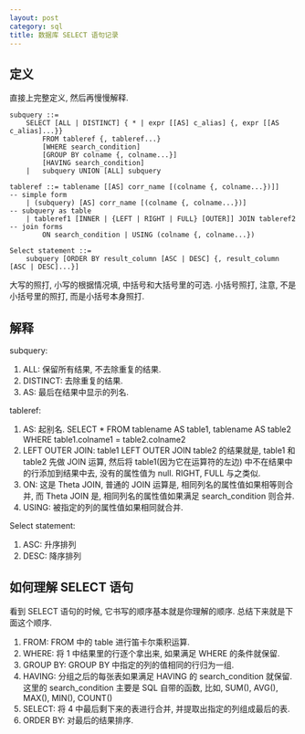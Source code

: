 ```yaml
---
layout: post
category: sql
title: 数据库 SELECT 语句记录
---
```

## 定义

直接上完整定义, 然后再慢慢解释.

    subquery ::=
        SELECT [ALL | DISTINCT] { * | expr [[AS] c_alias] {, expr [[AS c_alias]...}}
            FROM tableref {, tableref...}
            [WHERE search_condition]
            [GROUP BY colname {, colname...}]
            [HAVING search_condition]
        |   subquery UNION [ALL] subquery

    tableref ::= tablename [[AS] corr_name [(colname {, colname...})]]      -- simple form
        | (subquery) [AS] corr_name [(colname {, colname...})]              -- subquery as table
        | tableref1 [INNER | {LEFT | RIGHT | FULL} [OUTER]] JOIN tableref2  -- join forms
            ON search_condition | USING (colname {, colname...})

    Select statement ::=
        subquery [ORDER BY result_column [ASC | DESC] {, result_column [ASC | DESC]...}]

大写的照打, 小写的根据情况填, 中括号和大括号里的可选. 小括号照打, 注意, 不是小括号里的照打, 而是小括号本身照打.

## 解释
subquery:

1. ALL: 保留所有结果, 不去除重复的结果.
2. DISTINCT: 去除重复的结果.
3. AS: 最后在结果中显示的列名.

tableref:

1. AS: 起别名. SELECT * FROM tablename AS table1, tablename AS table2 WHERE table1.colname1 = table2.colname2
2. LEFT OUTER JOIN: table1 LEFT OUTER JOIN table2 的结果就是, table1 和 table2 先做 JOIN 运算, 
然后将 table1(因为它在运算符的左边) 中不在结果中的行添加到结果中去, 没有的属性值为 null. RIGHT, FULL 与之类似.
3. ON: 这是 Theta JOIN, 普通的 JOIN 运算是, 相同列名的属性值如果相等则合并, 而 Theta JOIN 是, 相同列名的属性值如果满足 search_condition 则合并.
4. USING: 被指定的列的属性值如果相同就合并.

Select statement:

1. ASC: 升序排列
2. DESC: 降序排列

## 如何理解 SELECT 语句

看到 SELECT 语句的时候, 它书写的顺序基本就是你理解的顺序. 总结下来就是下面这个顺序.

1. FROM: FROM 中的 table 进行笛卡尔乘积运算.
2. WHERE: 将 1 中结果里的行逐个拿出来, 如果满足 WHERE 的条件就保留.
3. GROUP BY: GROUP BY 中指定的列的值相同的行归为一组.
4. HAVING: 分组之后的每张表如果满足 HAVING 的 search_condition 就保留. 
这里的 search_condition 主要是 SQL 自带的函数, 比如, SUM(), AVG(), MAX(), MIN(), COUNT()
5. SELECT: 将 4 中最后剩下来的表进行合并, 并提取出指定的列组成最后的表.
6. ORDER BY: 对最后的结果排序.

